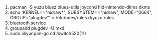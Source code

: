 1. pacman -S yuzu bluez bluez-utils joycond hid-nintendo-dkms dkms
2. echo 'KERNEL=="hidraw*", SUBSYSTEM=="hidraw", MODE="0664", GROUP="plugdev"' > /etc/udev/rules.d/yuzu.rules
3. bluetooth.service
4. groupadd plugdev -U mxd
5. sudo aliyunpan-go cd /switch520\(11\)

